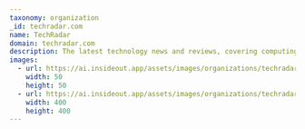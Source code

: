 ```yaml
---
taxonomy: organization
_id: techradar.com
name: TechRadar
domain: techradar.com
description: The latest technology news and reviews, covering computing, home entertainment systems, gadgets and more.
images:
  - url: https://ai.insideout.app/assets/images/organizations/techradar.com-50x50.jpg
    width: 50
    height: 50
  - url: https://ai.insideout.app/assets/images/organizations/techradar.com-400x400.jpg
    width: 400
    height: 400
---
```


